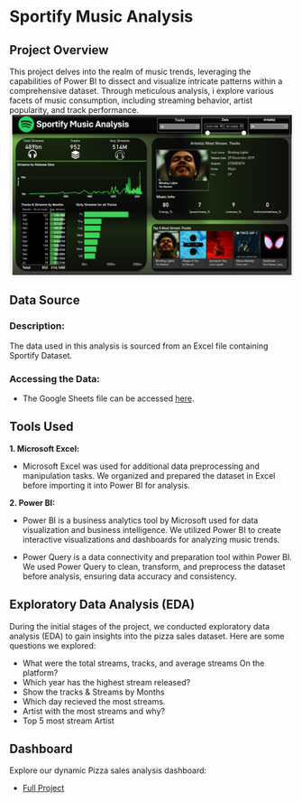 # Sportify Music Analysis

## Project Overview
This project delves into the realm of music trends, leveraging the capabilities of Power BI to dissect and visualize intricate patterns within a comprehensive dataset. Through meticulous analysis, i explore various facets of music consumption, including streaming behavior, artist popularity, and track performance.
![spotify Dashboard Image](https://github.com/Timmycode1/Sportify-Music-Analysis/blob/main/sportify%20final%20dashboard.png)

## Data Source

### Description:
The data used in this analysis is sourced from an Excel file containing Sportify Dataset.


### Accessing the Data:
- The Google Sheets file can be accessed [here](https://docs.google.com/spreadsheets/d/14aek6o5HgdqZY6A_LUFv0LygxRyirlxl/edit?usp=drive_link&ouid=114685925906536872929&rtpof=true&sd=true).

## Tools Used
**1. Microsoft Excel:**
   - Microsoft Excel was used for additional data preprocessing and manipulation tasks. We organized and prepared the dataset in Excel before importing it into Power BI for analysis.
     
**2. Power BI:**
   - Power BI is a business analytics tool by Microsoft used for data visualization and business intelligence. We utilized Power BI to create interactive visualizations and dashboards for analyzing music trends.

   - Power Query is a data connectivity and preparation tool within Power BI. We used Power Query to clean, transform, and preprocess the dataset before analysis, ensuring data accuracy and consistency.

## Exploratory Data Analysis (EDA)

During the initial stages of the project, we conducted exploratory data analysis (EDA) to gain insights into the pizza sales dataset. Here are some questions we explored:

- What were the total streams, tracks, and average streams On the platform?
- Which year has the highest stream released?
- Show the tracks & Streams by Months
- Which day recieved the most streams.
- Artist with the most streams and why?
- Top 5 most stream Artist

## Dashboard
 Explore our dynamic Pizza sales analysis dashboard:
- [Full Project](https://github.com/Timmycode1/Sportify-Music-Analysis/blob/main/Sportify%20Music%20Analysis.pbix)






